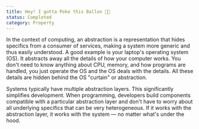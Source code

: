 ```yaml
---
title: Hey! I gotta Poke this Ballon 🎈🦄
status: Completed
category: Property
---
```


In the context of computing, an abstraction is a representation that hides specifics from a consumer of services, making a system more generic and thus easily understood. A good example is your laptop's operating system (OS). It abstracts away all the details of how your computer works. You don't need to know anything about CPU, memory, and how programs are handled, you just operate the OS and the OS deals with the details. All these details are hidden behind the OS "curtain" or abstraction. 

Systems typically have multiple abstraction layers. This significantly simplifies development. When programming, developers build components compatible with a particular abstraction layer and don't have to worry about all underlying specifics that can be very heterogeneous. If it works with the abstraction layer, it works with the system — no matter what's under the hood. 


